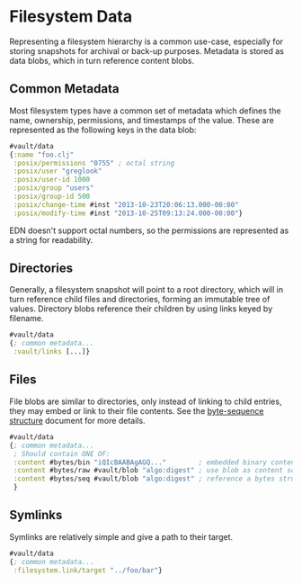 Filesystem Data
===============

Representing a filesystem hierarchy is a common use-case, especially for
storing snapshots for archival or back-up purposes. Metadata is stored as data
blobs, which in turn reference content blobs.

## Common Metadata

Most filesystem types have a common set of metadata which defines the name,
ownership, permissions, and timestamps of the value. These are represented as
the following keys in the data blob:

```clojure
#vault/data
{:name "foo.clj"
 :posix/permissions "0755" ; octal string
 :posix/user "greglook"
 :posix/user-id 1000
 :posix/group "users"
 :posix/group-id 500
 :posix/change-time #inst "2013-10-23T20:06:13.000-00:00"
 :posix/modify-time #inst "2013-10-25T09:13:24.000-00:00"}
```

EDN doesn't support octal numbers, so the permissions are represented as a
string for readability.

## Directories

Generally, a filesystem snapshot will point to a root directory, which will in
turn reference child files and directories, forming an immutable tree of values.
Directory blobs reference their children by using links keyed by filename.

```clojure
#vault/data
{; common metadata...
 :vault/links [...]}
```

## Files

File blobs are similar to directories, only instead of linking to child entries,
they may embed or link to their file contents. See the [byte-sequence
structure](byte-sequences.md) document for more details.

```clojure
#vault/data
{; common metadata...
 ; Should contain ONE OF:
 :content #bytes/bin "iQIcBAABAgAGQ..."        ; embedded binary content
 :content #bytes/raw #vault/blob "algo:digest" ; use blob as content source
 :content #bytes/seq #vault/blob "algo:digest" ; reference a bytes structure in another blob
 }
```

## Symlinks

Symlinks are relatively simple and give a path to their target.

```clojure
#vault/data
{; common metadata...
 :filesystem.link/target "../foo/bar"}
```
